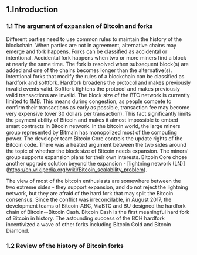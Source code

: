 ## 1.Introduction  
### 1.1 The argument of expansion of Bitcoin and forks
Different parties need to use common rules to maintain the history of the blockchain. When parties are not in agreement, alternative chains may emerge and fork happens. Forks can be classified as accidental or intentional. Accidental fork happens when two or more miners find a block at nearly the same time. The fork is resolved when subsequent block(s) are added and one of the chains becomes longer than the alternative(s). Intentional forks that modify the rules of a blockchain can be classified as hardfork and softfork. Hardfork broadens the protocol and makes previously invalid events valid. Softfork tightens the protocol and makes previously valid transactions are invalid.
The block size of the BTC network is currently limited to 1MB. This means during congestion, as people compete to confirm their transactions as early as possible, transaction fee may become very expensive (over 30 dollars per transaction). This fact significantly limits the payment ability of Bitcoin and makes it almost impossible to embed smart contracts in Bitcoin network. 
In the bitcoin world, the large miners group represented by Bitmain has monopolized most of the computing power. The developer team Bitcoin Core controls the update rights of the Bitcoin code. There was a heated argument between the two sides around the topic of whether the block size of Bitcoin needs expansion.
The miners' group supports expansion plans for their own interests. Bitcoin Core chose another upgrade solution beyond the expansion - [lightning network (LN)] (https://en.wikipedia.org/wiki/Bitcoin_scalability_problem).

The view of most of the bitcoin enthusiasts are somewhere between the two extreme sides - they support expansion, and do not reject the lightning network, but they are afraid of the hard fork that may split the Bitcoin consensus.
Since the conflict was irreconcilable, in August 2017, the development teams of Bitcoin-ABC, ViaBTC and BU designed the hardfork chain of Bitcoin--Bitcoin Cash. Bitcoin Cash is the first meaningful hard fork of Bitcoin in history. The astounding success of the BCH hardfork incentivized a wave of other forks including Bitcoin Gold and Bitcoin Diamond.

### 1.2 Review of the history of Bitcoin forks
